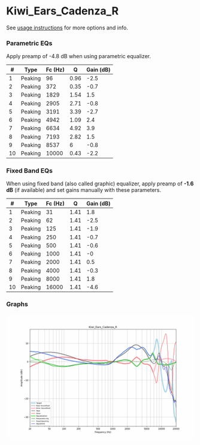 # Kiwi_Ears_Cadenza_R
See [usage instructions](https://github.com/jaakkopasanen/AutoEq#usage) for more options and info.

### Parametric EQs
Apply preamp of -4.8 dB when using parametric equalizer.

|   # | Type    |   Fc (Hz) |    Q |   Gain (dB) |
|-----|---------|-----------|------|-------------|
|   1 | Peaking |        96 | 0.96 |        -2.5 |
|   2 | Peaking |       372 | 0.35 |        -0.7 |
|   3 | Peaking |      1829 | 1.54 |         1.5 |
|   4 | Peaking |      2905 | 2.71 |        -0.8 |
|   5 | Peaking |      3191 | 3.39 |        -2.7 |
|   6 | Peaking |      4942 | 1.09 |         2.4 |
|   7 | Peaking |      6634 | 4.92 |         3.9 |
|   8 | Peaking |      7193 | 2.82 |         1.5 |
|   9 | Peaking |      8537 | 6    |        -0.8 |
|  10 | Peaking |     10000 | 0.43 |        -2.2 |

### Fixed Band EQs
When using fixed band (also called graphic) equalizer, apply preamp of **-1.6 dB** (if available) and set gains manually with these parameters.

|   # | Type    |   Fc (Hz) |    Q |   Gain (dB) |
|-----|---------|-----------|------|-------------|
|   1 | Peaking |        31 | 1.41 |         1.8 |
|   2 | Peaking |        62 | 1.41 |        -2.5 |
|   3 | Peaking |       125 | 1.41 |        -1.9 |
|   4 | Peaking |       250 | 1.41 |        -0.7 |
|   5 | Peaking |       500 | 1.41 |        -0.6 |
|   6 | Peaking |      1000 | 1.41 |        -0   |
|   7 | Peaking |      2000 | 1.41 |         0.5 |
|   8 | Peaking |      4000 | 1.41 |        -0.3 |
|   9 | Peaking |      8000 | 1.41 |         1.8 |
|  10 | Peaking |     16000 | 1.41 |        -4.6 |

### Graphs
![](./Kiwi_Ears_Cadenza_R.png)
